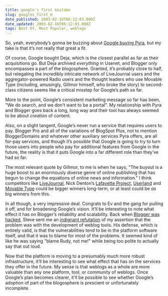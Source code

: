 ```yaml
---
title: google's first mistake
slug: googles_first_m
date_published: 2003-02-16T06:12:03.000Z
date_updated: 2003-02-16T06:12:03.000Z
tags: Best Of, Most Popular, weblogs
---
```


So, yeah, everybody’s gonna be buzzing about [Google buying Pyra](http://weblog.siliconvalley.com/column/dangillmor/archives/000802.shtml#000802), but my take is that it’s not really that great a fit.

Of course, Google bought Deja, which is the closest parallel as far as their acquisitions go. But Deja archived *everything* in Usenet, and Blogger only encompasses a part of the blogosphere. Granted, it’s probably close to half, but relegating the incredibly intricate network of LiveJournal users and the aggregator-powered Radio users and the thought leaders who use Movable Type (including, amusingly, Gillmor himself, who broke the story) to second-class citizens seems like a critical misstep for Google’s path so far.

More to the point, Google’s consistent marketing message so far has been, "We do search, and we don’t want to be a portal". My relationship with Pyra and Blogger goes back a long, long way and their tool has always seemed to be about *creation* of content.

Also, on a slight tangent, Google’s never run a service that requires users to pay. Blogger Pro and all of the variations of BlogSpot Plus, not to mention BloggerDomains and whatever other auxiliary services Pyra offers, are all for-pay services, and though it’s possible that Google is going to try to turn those users into people who pay for additional features from Google in the future, the reality is that it puts Google into a far different role than they’ve had so far.

The most relevant quote by Gillmor, to me is when he says, "The buyout is a huge boost to an enormously diverse genre of online publishing that has begun to change the equations of online news and information." I think competitors like [LiveJournal](http://www.livejournal.com), Nick Denton’s [Lafayette Project](http://www.nickdenton.org/archives/004479.html), [Userland](http://www.userland.com) and [Movable Type](http://www.movabletype.org) could be bigger winners long-term, or at least could be *as* big winners from this.

In all though, a very impressive deal. Congrats to Ev and the gang for pulling it off, and for broadening Google’s vision. It’ll be interesting to note what effect it has on Blogger’s reliability and scalability. Back when [Blogger was hacked](http://www.dashes.com/anil/index.php?archives/003780.php), Steve sent me an [indignant refutation](http://www.saladwithsteve.com/2002_10_01_archive.html#b85603955) of my assertion that the problem was with the development of weblog tools. His defense, which is entirely valid, is that the vulnerabilities tend to be in the platform software itself, and that it was to blame for most of the problems. It seemed kind of like he was saying "blame Rudy, not me!" while being too polite to actually say that out loud.

Now that the platform is moving to a presumably much more robust infrastructure, it’ll be interesting to see what effect that has on the services they offer in the future. My sense is that weblogs as a whole are more valuable than any one platform, tool, or community of weblogs. Once Google’s plan becomes clearer, it’ll be possible to see whether Google’s adoption of part of the blogosphere is prescient or unfortunately incomplete.
